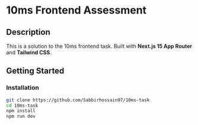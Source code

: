 # 10ms Frontend Assessment

## Description
This is a solution to the 10ms frontend task. Built with **Next.js 15 App Router** and **Tailwind CSS**.

## Getting Started

### Installation
```bash
git clone https://github.com/Sabbirhossain97/10ms-task
cd 10ms-task
npm install
npm run dev
